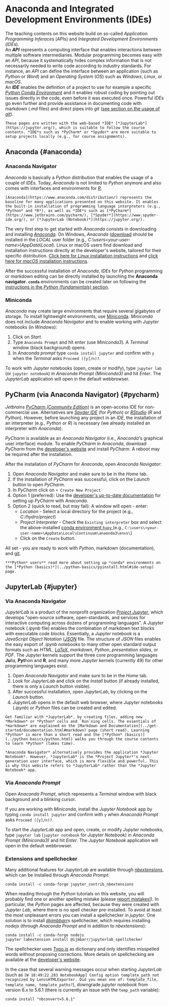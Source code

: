 # Anaconda and Integrated Development Environments (IDEs)

The teaching contents on this website build on so-called *Application Programming Inferace*s (*API*s) and *Integrated Development Environment*s (*IDE*s).<br>
An ***API*** represents a computing interface that enables interactions between multiple software intermediaries. Modular programming becomes easy with an *API*, because it systematically hides complex information that is not necessarily needed to write code according to industry standards. For instance, an *API* can define the interface between an application (such as *Python* or *Word*) and an *Operating System* (*OS*) such as *Windows*, *Linux*, or *macOS*.<br>
 An ***IDE*** enables the definition of a project to use for example a specific [*Python Conda Environment*](https://docs.conda.io/) and it enables robust coding by pointing out issues directly in the code, even before it was executed once. Powerful *IDE*s go even further and provide assistance in documenting code with markdown (*.md* files) and direct pipes into *git* ([see section on the usage of *git*](../get-started/git.html)).

```{note}
These pages are written with the web-based *IDE* [*JupyterLab*](https://jupyter.org/), which is suitable to follow the course contents. *IDE*s such as *PyCharm* or *Spyder* are more suitable to setup projects locally (e.g., for course assignments).
```

## Anaconda {#anaconda}

### Anaconda Navigator
*Anaconda* is basically a *Python* distribution that enables the usage of a couple of *IDE*s. Today, *Anaconda* is not limited to *Python* anymore and also comes with interfaces and environments for [*R*](https://www.r-project.org/about.html).

```{note}
[Anaconda](https://www.anaconda.com/distribution/) represents the baseline for many applications presented on this website. It enables the built-in installation of programming language interpreters (e.g., *Python* and *R*), as well as *IDE*s such as [*PyCharm*](https://www.jetbrains.com/pycharm/), [*Spyder*](https://www.spyder-ide.org/), or [*JupyterLab (Notebook)*](https://jupyter.org/).
```

The very first step to get started with *Anaconda* consists in downloading and installing [*Anaconda*](https://www.anaconda.com/distribution/). On Windows, *Anaconda* ([download](https://docs.anaconda.com/anaconda/install/windows/) should be installed in the *LOCAL* user folder (e.g., *C:\users\<your-user-name>\AppData\Local*). Linux or macOS users find download and installation instructions directly at the developer's website, tailored for their specific distribution. [Click here for *Linux* installation instructions](https://docs.anaconda.com/anaconda/install/linux/) and [click here for *macOS* installation instructions](https://docs.anaconda.com/anaconda/install/mac-os/).

After the successful installation of *Anaconda*, *IDE*s for *Python* programming or *markdown* editing can be directly installed by launching the **Anaconda navigator**. **`conda`** environments can be created later on following the [instructions in the *Python (fundamentals)* section](../python-basics/pyinstall.html#conda-env).

### Miniconda

*Anaconda* may create large environments that require several gigabytes of storage. To install lightweight environments, use [Miniconda](https://docs.conda.io/en/latest/miniconda.html). *Miniconda* does not include *Anaconda Navigator* and to enable working with *Jupyter* notebooks (in *Windows*):

1. Click on *Start*.
1. Type `Anaconda Prompt` and hit enter (use *Miniconda3*). A *Terminal* window (black background) opens.
1. In *Anaconda prompt* type `conda install jupyter` and confirm with `y` when the *Terminal* asks `Proceed ([y]/n)?`.

To work with *Jupyter* notebooks (open, create or modify), type `jupyter lab` (or `jupyter notebook`) in *Anaconda Prompt (Miniconda3)* and hit *Enter*. The *JupyterLab* application will open in the default webbrowser.


## PyCharm (via Anaconda Navigator) {#pycharm}

*Jetbrains* [*PyCharm (Community Edition)*](https://www.jetbrains.com/pycharm/) is an open-access IDE for non-commercial use. Alternatives are [*Spyder IDE*](https://www.spyder-ide.org/) (for *Python*) or [*RStudio*](https://rstudio.com/) (*R* and *Python*). However, before launching any project in an *IDE*, the installation of an interpreter (e.g., *Python* or *R*) is necessary (we already installed an interpreter with *Anaconda*).

*PyCharm* is available as an *Anaconda Navigator* (i.e., *Anaconda*'s graphical user interface) module. To enable *PyCharm* in *Anaconda*, download *PyCharm* from the [developer's website](https://www.jetbrains.com/pycharm/promo/anaconda/) and install *PyCharm*. A reboot may be required after the installation.

After the installation of *PyCharm* for *Anaconda*, open *Anaconda Navigator*:

1. Open *Anaconda Navigator* and make sure to be in the *Home* tab.
1. If the installation of *PyCharm* was successful, click on the *Launch* button to open *PyCharm*.
1. In *PyCharm* click on `+ Create New Project`
1. Option 1 (preferred): Use the [developer's up-to-date documentation](https://docs.anaconda.com/anaconda/user-guide/tasks/pycharm/) for setting up *PyCharm* with *Anaconda*.
1. Option 2 (quick to read, but may fail): A window will open - enter:
    - *Location* - Select a local directory for the project (e.g., *C:/hydro/project*)
    - *Project Interpreter* - Check the `Existing interpreter` box and select the above-installed [conda environment   `hypy`  ](../python-basics/pyinstall.html#conda-env) (e.g., `C:\users\<your-user-name>\AppData\Local\Continuum\anaonda3\envs\`)
    - Click on the `Create` button.

All set - you are ready to work with *Python*, markdown (documentation), and [git](../get-started/git.html).

```{note}
***Python* users** read more about setting up *conda* environments on the [*Python (basics)*](../python-basics/pyinstall.html#ide-setup) page.
```

## JupyterLab {#jupyter}

### Via Anaconda Navigator

*JupyterLab* is a product of the nonprofit organization [*Project Jupyter*](https://jupyter.org/), which develops "open-source software, open-standards, and services for interactive computing across dozens of programming languages". A *Jupyter* notebook (*.ipynb* file) enables the combination of markdown text blocks with executable code blocks. Essentially, a *Jupyter* notebook is a *JavaScript Object Notation* ([*JSON*](https://www.json.org/json-en.html) file. The structure of *JSON* files enables the easy export of *.ipynb*  notebooks to many other open standard output formats such as *HTML*, [*LaTeX*](https://latex-project.org/), *markdown*, *Python*, *presentation slides*, or *PDF*.
The *Jupyter* kernels support the three core programming languages **Ju**lia, **Pyt**hon and **R**, and many more *Jupyter* kernels (currently 49) for other programming languages exist.

1. Open *Anaconda Navigator* and make sure to be in the *Home* tab.
1. Look for *JupyterLab* and click on the *Install* button (if already installed, there is only a *Launch* button visible).
1. After successful installation, open *JupyterLab*, by clicking on the *Launch* button.
1. *JupyterLab* opens in the default web browser, where *Jupyter* notebooks (*.ipynb*) or *Python* files can be created and edited.

```{tip}
Get familiar with *JupyterLab*, by creating files, adding new *Markdown* or *Python* cells and `Run`ning cells. The essentials of *markdown* are explained on the [Markdown and Documentation](../get-started/documentation.html#markdown) page (short read). Learning *Python* is more than a short read and the [*Python* (basics)](../python-basics/python.html) walks you through the course contents to learn *Python* (takes time).
```

```{note}
*Anaconda Navigator* alternatively provides the application *Jupyter Notebook*. However, *JupyterLab* is the *Project Jupyter*'s next-generation user interface, which is more flexible and powerful. This is why this website refers to *JupyterLab* rather than the *Jupyter Notebook* app.
```


### Via *Anaconda Prompt*

Open *Anaconda Prompt*, which represents a *Terminal* window with black background and a blinking cursor.

If you are working with *Miniconda*, install the *Jupyter Notebook* app by typing `conda install jupyter` and confirm with `y` when *Anaconda Prompt* asks `Proceed ([y]/n)?`.

To start the *JupyterLab* app and open, create, or modify *Jupyter* notebooks, type `jupyter lab` (`jupyter notebook` for *Jupyter Notebook*) in *Anaconda Prompt (Miniconda3)* and hit *Enter*. The *Jupyter Notebook* application will open in the default webbrowser.

### Extensions and spellchecker

Many additional features for *JupyterLab* are available through [*nbextensions*](https://jupyter-contrib-nbextensions.readthedocs.io/en/latest/install.html), which can be installed through *Anaconda Prompt*:

```
conda install -c conda-forge jupyter_contrib_nbextensions
```

When reading through the *Python* tutorials on this website, you will probably find one or another spelling mistake (please <a href="mailto:sebastian.schwindt[AT]iws.uni-stuttgart.de?subject=HYPY%20Spelling%20mistake">report mistakes!</a>). In particular, the *Python* pages are affected, because they were created with *Jupyter Lab*, where there is no spell checker pre-installed. To avoid at least the most unpleasant errors you can install a spellchecker in *jupyter*. One solution is to install [*@ijmbbarr*](https://github.com/ijmbarr/jupyterlab_spellchecker)s spellchecker, which requires installing *nodejs* (through *Anaconda Prompt* and in addition to *nbextensions*):

```
conda install -c conda-forge nodejs
jupyter labextension install @ijmbarr/jupyterlab_spellchecker
```

The spellchecker uses [Typo.js](https://github.com/cfinke/Typo.js) as dictionary and only identifies misspelled words without proposing corrections. More details on spellchecking are available at the [developer's website](https://jupyter-contrib-nbextensions.readthedocs.io/en/latest/nbextensions/spellchecker/README.html).

In the case that several warning messages occur when starting *JupyterLab* (such as `[W 18:49:22.283 NotebookApp] Config option template_path not recognized by LenvsHTMLExporter. Did you mean one of: template_file, template_name, template_paths?`), downgrade *jupyter notebook* from version 6.x to 5.6.1 (there is currently an issue with the `temp_path` variable):

```
conda install "nbconvert=5.6.1"
```
